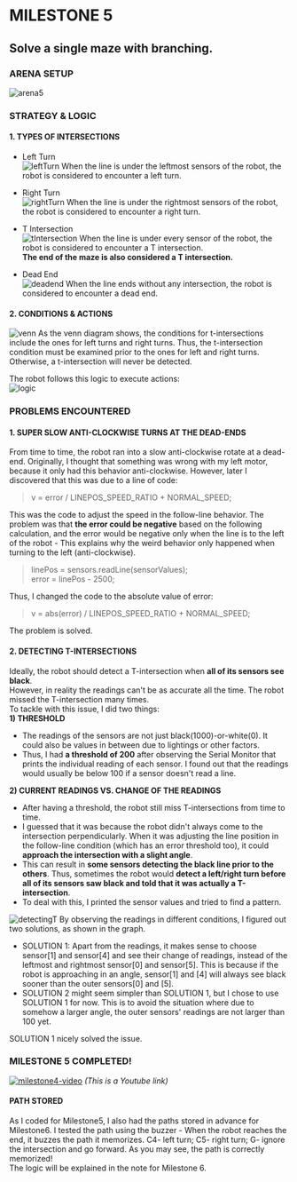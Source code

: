 
# MILESTONE 5
## Solve a single maze with branching.

### ARENA SETUP
![arena5](arena5.jpg)



### STRATEGY & LOGIC
#### 1. TYPES OF INTERSECTIONS
- Left Turn  
![leftTurn](leftTurn.jpeg)
When the line is under the leftmost sensors of the robot, the robot is considered to encounter a left turn.  

- Right Turn  
![rightTurn](rightTurn.jpeg)
When the line is under the rightmost sensors of the robot, the robot is considered to encounter a right turn.  

- T Intersection  
![tIntersection](tIntersection.jpeg)
When the line is under every sensor of the robot, the robot is considered to encounter a T intersection.  
**The end of the maze is also considered a T intersection.**

- Dead End  
![deadend](deadend.jpeg)
When the line ends without any intersection, the robot is considered to encounter a dead end.

#### 2. CONDITIONS & ACTIONS 
![venn](venn.jpeg)
As the venn diagram shows, the conditions for t-intersections include the ones for left turns and right turns. Thus, the t-intersection condition must be examined prior to the ones for left and right turns. Otherwise, a t-intersection will never be detected.   
  
The robot follows this logic to execute actions:  
![logic](Logic.jpg)


### PROBLEMS ENCOUNTERED

#### 1. SUPER SLOW ANTI-CLOCKWISE TURNS AT THE DEAD-ENDS
From time to time, the robot ran into a slow anti-clockwise rotate at a dead-end. Originally, I thought that something was wrong with my left motor, because it only had this behavior anti-clockwise. However, later I discovered that this was due to a line of code: 
> v = error / LINEPOS_SPEED_RATIO + NORMAL_SPEED;  

This was the code to adjust the speed in the follow-line behavior. The problem was that **the error could be negative** based on the following calculation, and the error would be negative only when the line is to the left of the robot - This explains why the weird behavior only happened when turning to the left (anti-clockwise).    

> linePos = sensors.readLine(sensorValues);  
> error = linePos - 2500;   

Thus, I changed the code to the absolute value of error:    

> v = abs(error) / LINEPOS_SPEED_RATIO + NORMAL_SPEED;   

The problem is solved.


#### 2. DETECTING T-INTERSECTIONS
Ideally, the robot should detect a T-intersection when **all of its sensors see black**.  
However, in reality the readings can't be as accurate all the time. The robot missed the T-intersection many times.  
To tackle with this issue, I did two things:  
**1) THRESHOLD**
- The readings of the sensors are not just black(1000)-or-white(0). It could also be values in between due to lightings or other factors.
- Thus, I had **a threshold of 200** after observing the Serial Monitor that prints the individual reading of each sensor. I found out that the readings would usually be below 100 if a sensor doesn't read a line.

**2) CURRENT READINGS VS. CHANGE OF THE READINGS**
- After having a threshold, the robot still miss T-intersections from time to time.
- I guessed that it was because the robot didn't always come to the intersection perpendicularly. When it was adjusting the line position in the follow-line condition (which has an error threshold too), it could **approach the intersection with a slight angle**. 
- This can result in **some sensors detecting the black line prior to the others**. Thus, sometimes the robot would **detect a left/right turn before all of its sensors saw black and told that it was actually a T-intersection**.
- To deal with this, I printed the sensor values and tried to find a pattern.  

![detectingT](detectingT.jpg)
By observing the readings in different conditions, I figured out two solutions, as shown in the graph.
- SOLUTION 1: Apart from the readings, it makes sense to choose sensor[1] and sensor[4] and see their change of readings, instead of the leftmost and rightmost sensor[0] and sensor[5]. This is because if the robot is approaching in an angle, sensor[1] and [4] will always see black sooner than the outer sensors[0] and [5]. 
- SOLUTION 2 might seem simpler than SOLUTION 1, but I chose to use SOLUTION 1 for now. This is to avoid the situation where due to somehow a larger angle, the outer sensors' readings are not larger than 100 yet. 
  
SOLUTION 1 nicely solved the issue.

  
### MILESTONE 5 COMPLETED!   
[![milestone4-video](http://img.youtube.com/vi/qSIA5p916dI/0.jpg)](https://www.youtube.com/watch?v=qSIA5p916dI)
*(This is a Youtube link)*  

#### PATH STORED
As I coded for Milestone5, I also had the paths stored in advance for Milestone6. I tested the path using the buzzer - When the robot reaches the end, it buzzes the path it memorizes. C4- left turn; C5- right turn; G- ignore the intersection and go forward. As you may see, the path is correctly memorized!   
The logic will be explained in the note for Milestone 6.
